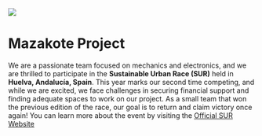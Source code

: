 <img src="https://img.shields.io/badge/Sustainable Urban Race-2024 edition Winners-blue">

# Mazakote Project

We are a passionate team focused on mechanics and electronics, and we are thrilled to participate in the **Sustainable Urban Race (SUR)** held in **Huelva, Andalucía, Spain**. This year marks our second time competing, and while we are excited, we face challenges in securing financial support and finding adequate spaces to work on our project. As a small team that won the previous edition of the race, our goal is to return and claim victory once again! You can learn more about the event by visiting the [Official SUR Website](https://www.uhu.es/surbanrace/)
